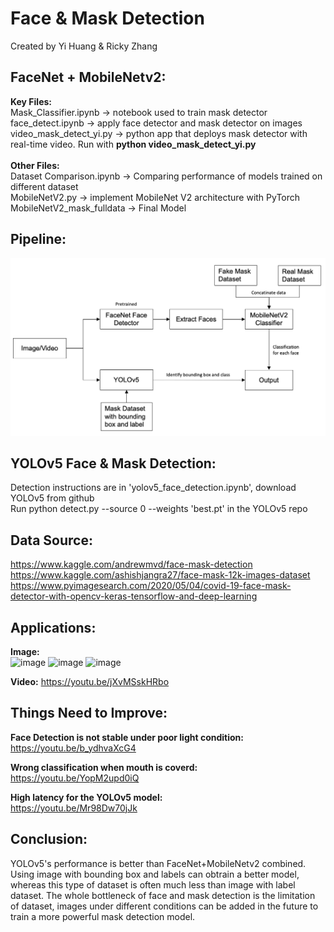 # Face & Mask Detection
Created by Yi Huang & Ricky Zhang

## FaceNet + MobileNetv2:
**Key Files:**  <br>
Mask_Classifier.ipynb     -> notebook used to train mask detector <br>
face_detect.ipynb         -> apply face detector and mask detector on images <br>
video_mask_detect_yi.py   -> python app that deploys mask detector with real-time video. Run with **python video_mask_detect_yi.py** <br>
<br>
**Other Files:**  <br>
Dataset Comparison.ipynb  -> Comparing performance of models trained on different dataset  <br>
MobileNetV2.py            -> implement MobileNet V2 architecture with PyTorch <br>
MobileNetV2_mask_fulldata -> Final Model  <br>

## Pipeline:
![image](https://github.com/riccardozzz/DL_Final_Proj/blob/main/Images/pipeline.png)

## YOLOv5 Face & Mask Detection:
Detection instructions are in 'yolov5_face_detection.ipynb', download YOLOv5 from github <br>
Run python detect.py --source 0 --weights 'best.pt' in the YOLOv5 repo 

## Data Source:
https://www.kaggle.com/andrewmvd/face-mask-detection <br>
https://www.kaggle.com/ashishjangra27/face-mask-12k-images-dataset <br>
https://www.pyimagesearch.com/2020/05/04/covid-19-face-mask-detector-with-opencv-keras-tensorflow-and-deep-learning <br>

## Applications:
**Image:**<br>
![image](https://user-images.githubusercontent.com/72787973/129308512-31e78558-fdd7-4ab3-bc1c-a248ae15415a.png)
![image](https://user-images.githubusercontent.com/72787973/129308523-325dc78b-36aa-4d8a-9603-474e763bcd98.png)
![image](https://user-images.githubusercontent.com/72787973/129308529-60b8f411-35ec-421b-9d79-b4a1d74024e6.png)

**Video:**
https://youtu.be/jXvMSskHRbo

## Things Need to Improve:
**Face Detection is not stable under poor light condition:**<br>
https://youtu.be/b_ydhvaXcG4

**Wrong classification when mouth is coverd:**<br>
https://youtu.be/YopM2upd0iQ

**High latency for the YOLOv5 model:**<br>
https://youtu.be/Mr98Dw70jJk

## Conclusion:
YOLOv5's performance is better than FaceNet+MobileNetv2 combined. Using image with bounding box and labels can obtrain a better model, whereas this type of dataset is often much less than image with label dataset. The whole bottleneck of face and mask detection is the limitation of dataset, images under different conditions can be added in the future to train a more powerful mask detection model.
